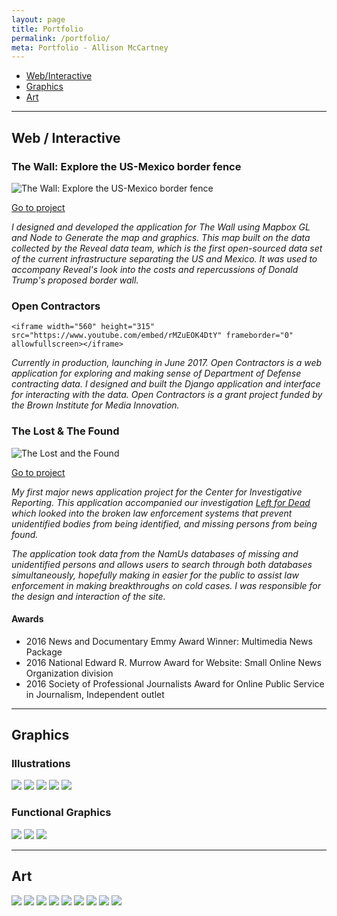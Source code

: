```yaml
---
layout: page
title: Portfolio
permalink: /portfolio/
meta: Portfolio - Allison McCartney
---
```


<ul class="nav nav-pills">
  <li role="presentation" class="active"><a href="#interactive">Web/Interactive</a></li>
  <li role="presentation"><a href="#graphics">Graphics</a></li>
  <li role="presentation"><a href="#art">Art</a></li>
</ul>

---

<a class="anchor" name="interactive"></a>

## Web / Interactive

### The Wall: Explore the US-Mexico border fence

![The Wall: Explore the US-Mexico border fence](/img/portfolio_images/borderwall.png)

[Go to project](http://apps.revealnews.org/border-wall)

*I designed and developed the application for The Wall using Mapbox GL and Node to Generate the map and graphics. This map built on the data collected by the Reveal data team, which is the first open-sourced data set of the current infrastructure separating the US and Mexico. It was used to accompany Reveal's look into the costs and repercussions of Donald Trump's proposed border wall.*


### Open Contractors

<div class="videoWrapper">

	<iframe width="560" height="315" src="https://www.youtube.com/embed/rMZuEOK4DtY" frameborder="0" allowfullscreen></iframe>
</div>

*Currently in production, launching in June 2017. Open Contractors is a web application for exploring and making sense of Department of Defense contracting data. I designed and built the Django application and interface for interacting with the data. Open Contractors is a grant project funded by the Brown Institute for Media Innovation.*

### The Lost & The Found

![The Lost and the Found](/img/portfolio_images/lostandfound.png)

[Go to project](http://lostandfound.revealnews.org)

*My first major news application project for the Center for Investigative Reporting. This application accompanied our investigation [Left for Dead](http://revealnews.org/leftfordead) which looked into the broken law enforcement systems that prevent unidentified bodies from being identified, and missing persons from being found.*

*The application took data from the NamUs databases of missing and unidentified persons and allows users to search through both databases simultaneously, hopefully making in easier for the public to assist law enforcement in making breakthroughs on cold cases. I was responsible for the design and interaction of the site.*

#### Awards
-   2016 News and Documentary Emmy Award Winner: Multimedia News Package
-   2016 National Edward R. Murrow Award for Website: Small Online News Organization division
-   2016 Society of Professional Journalists Award for Online Public Service in Journalism, Independent outlet

---

<a class="anchor" name="graphics"></a>

## Graphics

### Illustrations
<div class="ImageGrid">
    <a data-fancybox="gallery" href="/img/portfolio_images/trial_by_fire.png" data-caption="Illustration for Reveal's 'Trial by fire' episode.">
        <img src="/img/portfolio_images/thumbnails/trial_by_fire.png"></a>
    <a data-fancybox="gallery" href="/img/portfolio_images/trump.png" data-caption="Illustration for Reveal's 'Pumped on Trump' episode.">
        <img src="/img/portfolio_images/thumbnails/trump.png"></a>
    <a data-fancybox="gallery" href="/img/portfolio_images/money_doctors.png" data-caption="Illustration for Reveal's 'Billion-dollar scam' episode.">
        <img src="/img/portfolio_images/thumbnails/money_doctors.png"></a>
    <a data-fancybox="gallery" href="/img/portfolio_images/food_illo.png" data-caption="Illustration for Reveal's 'Farm to fork' episode, which exposed the pathways that our food take on the way to the supermarket.">
        <img src="/img/portfolio_images/thumbnails/food_illo.png"></a>
    <a data-fancybox="gallery" href="/img/portfolio_images/school_pollution.png" data-caption="Illustration for Reveal's 'School haze' episode.">
        <img src="/img/portfolio_images/thumbnails/school_pollution.png"></a>
</div>

### Functional Graphics
<div class="ImageGrid">
    <a data-fancybox="gallery" href="/img/portfolio_images/ndvi-combined.png" data-caption="Visual diagram of NDVI for Reveal's explanation on how it found excessive water users in Bel Air.">
        <img src="/img/portfolio_images/thumbnails/ndvi-combined.png"></a>
    <a data-fancybox="gallery" href="/img/portfolio_images/child_abuse.png" data-caption="Visual explanation of some of the abusive actions taken by care providers at religious day cares. Produced for a Reveal investigation.">
        <img src="/img/portfolio_images/thumbnails/child_abuse.png"></a>
    <a data-fancybox="gallery" href="/img/portfolio_images/badges.png" data-caption="Badges created for the PBS NewsHour's Student Reporting Labs program. Part of Mozilla's Open Badges program.">
        <img src="/img/portfolio_images/thumbnails/badges.png"></a>
</div>


---

<a class="anchor" name="art"></a>

## Art

<div class="ImageGrid">
    <a data-fancybox="gallery" href="/img/portfolio_images/florence_sketch1.jpg" data-caption="Pencil and paper sketch from the Uffizi Galleries in Florence, Italy.">
        <img src="/img/portfolio_images/thumbnails/florence_sketch1.jpg"></a>
    <a data-fancybox="gallery" href="/img/portfolio_images/portrait.jpg" data-caption="Pencil and paper portrait.">
        <img src="/img/portfolio_images/thumbnails/portrait.jpg"></a>
    <a data-fancybox="gallery" href="/img/portfolio_images/Engine1.jpg" data-caption="Layered collograph depicting an engine.">
        <img src="/img/portfolio_images/thumbnails/Engine1.jpg"></a>
    <a data-fancybox="gallery" href="/img/portfolio_images/pastel_after_currin.jpg" data-caption="Portrait, and Currin portrait copy. Blue and orange pastels on blue paper.">
        <img src="/img/portfolio_images/thumbnails/pastel_after_currin.jpg"></a>
    <a data-fancybox="gallery" href="/img/portfolio_images/painting.jpg" data-caption="Oil on canvas. Election night 2012 in Washington DC.">
        <img src="/img/portfolio_images/thumbnails/painting.jpg"></a>
    <a data-fancybox="gallery" href="/img/portfolio_images/diagram1.jpg" data-caption="Collograph and silkscreen depicting a mechanical diagram without its subject.">
        <img src="/img/portfolio_images/thumbnails/diagram1.jpg"></a>
    <a data-fancybox="gallery" href="/img/portfolio_images/diagram3.jpg" data-caption="Collograph and silkscreen depicting a mechanical diagram without its subject.">
        <img src="/img/portfolio_images/thumbnails/diagram3.jpg"></a>
    <a data-fancybox="gallery" href="/img/portfolio_images/engine3.jpg" data-caption="Steel plate intaglio depicting an engine and wires.">
        <img src="/img/portfolio_images/thumbnails/engine3.jpg"></a>
        <a data-fancybox="gallery" href="/img/portfolio_images/lock1.jpg" data-caption="Collograph and pencil drawing composition.">
        <img src="/img/portfolio_images/thumbnails/lock1.jpg"></a>

</div>

